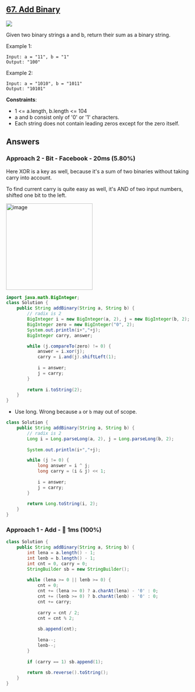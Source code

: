 ## [67. Add Binary](https://leetcode.com/problems/add-binary/)

![](https://github.com/weltond/DataStructure/blob/master/easy.PNG)

Given two binary strings a and b, return their sum as a binary string.

 

Example 1:

```
Input: a = "11", b = "1"
Output: "100"
```

Example 2:

```
Input: a = "1010", b = "1011"
Output: "10101"
``` 

**Constraints**:

- 1 <= a.length, b.length <= 104
- a and b consist only of '0' or '1' characters.
- Each string does not contain leading zeros except for the zero itself.


## Answers
### Approach 2 - Bit - Facebook - 20ms (5.80%)
Here XOR is a key as well, because it's a sum of two binaries without taking carry into account.

To find current carry is quite easy as well, it's AND of two input numbers, shifted one bit to the left.

<img width="236" alt="image" src="https://user-images.githubusercontent.com/9000286/154856526-b5f2c3e1-55ba-4155-a52d-8d5d741d6576.png">

```java
import java.math.BigInteger;
class Solution {
    public String addBinary(String a, String b) {
        // radix is 2
        BigInteger i = new BigInteger(a, 2), j = new BigInteger(b, 2);
        BigInteger zero = new BigInteger("0", 2);
        System.out.println(i+","+j);
        BigInteger carry, answer;

        while (j.compareTo(zero) != 0) {
            answer = i.xor(j);
            carry = i.and(j).shiftLeft(1);
            
            i = answer;
            j = carry;
        }
        
        return i.toString(2);
    }
}
```

- Use long. Wrong because `a` or `b` may out of scope.

```java
class Solution {
    public String addBinary(String a, String b) {
        // radix is 2
        Long i = Long.parseLong(a, 2), j = Long.parseLong(b, 2);
        
        System.out.println(i+","+j);

        while (j != 0) {
            long answer = i ^ j;
            long carry = (i & j) << 1;
            
            i = answer;
            j = carry;
        }
        
        return Long.toString(i, 2);
    }
}
```

### Approach 1 - Add - 🚀 1ms (100%)

```java
class Solution {
    public String addBinary(String a, String b) {
        int lena = a.length() - 1;
        int lenb = b.length() - 1;
        int cnt = 0, carry = 0;
        StringBuilder sb = new StringBuilder();
        
        while (lena >= 0 || lenb >= 0) {
            cnt = 0;
            cnt += (lena >= 0) ? a.charAt(lena) - '0' : 0;
            cnt += (lenb >= 0) ? b.charAt(lenb) - '0' : 0;
            cnt += carry;
            
            carry = cnt / 2;
            cnt = cnt % 2;
            
            sb.append(cnt);
            
            lena--;
            lenb--;
        }
        
        if (carry == 1) sb.append(1);
        
        return sb.reverse().toString();
    }
}
```
